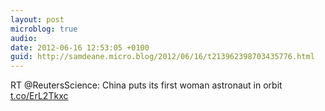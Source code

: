 ```yaml
---
layout: post
microblog: true
audio: 
date: 2012-06-16 12:53:05 +0100
guid: http://samdeane.micro.blog/2012/06/16/t213962398703435776.html
---
```

RT @ReutersScience: China puts its first woman astronaut in orbit [t.co/ErL2Tkxc](http://t.co/ErL2Tkxc)
